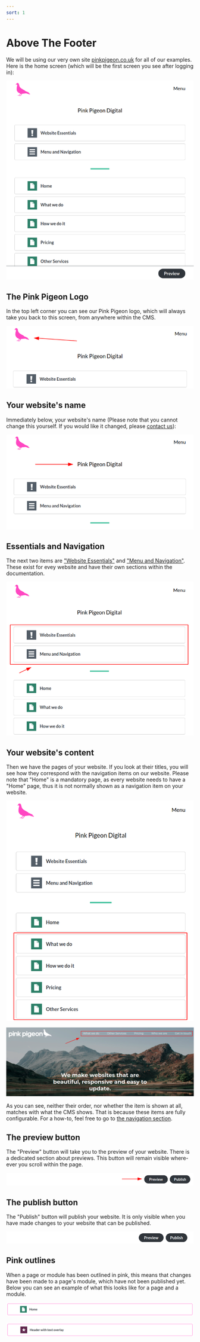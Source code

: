 ```yaml
---
sort: 1
---
```


# Above The Footer

We will be using our very own site [pinkpigeon.co.uk](https://pinkpigeon.co.uk) for all of our examples. Here is the home screen (which will be the first screen you see after logging in):

![Image of the home screen](https://raw.githubusercontent.com/pinkpigeondocs/Pink-Pigeon-Documentation/master/docs/3_Home_Screen/images/home_main.png)

## The Pink Pigeon Logo

In the top left corner you can see our Pink Pigeon logo, which will always take you back to this screen, from anywhere within the CMS.

![Image of the home screen, Pink Pigeon highlighted](https://raw.githubusercontent.com/pinkpigeondocs/Pink-Pigeon-Documentation/master/docs/3_Home_Screen/images/home_pink_pigeon_logo.png)

## Your website's name

Immediately below, your website's name (Please note that you cannot change this yourself. If you would like it changed, please [contact us](https://cms.pinkpigeon.co.uk/contact)):

![Image of the home screen, website title highlighted](https://raw.githubusercontent.com/pinkpigeondocs/Pink-Pigeon-Documentation/master/docs/3_Home_Screen/images/home_website_title.png)

## Essentials and Navigation

The next two items are ["Website Essentials"](https://pinkpigeondocs.github.io/Pink-Pigeon-Documentation/#website-essentials) and ["Menu and Navigation"](https://pinkpigeondocs.github.io/Pink-Pigeon-Documentation/#menu-and-navigation). These exist for evey website and have their own sections within the documentation.

![Image of the home screen, essentials and navigation highlighted](https://raw.githubusercontent.com/pinkpigeondocs/Pink-Pigeon-Documentation/master/docs/3_Home_Screen/images/home_essentials_navigation.png)

## Your website's content

Then we have the pages of your website. If you look at their titles, you will see how they correspond with the navigation items on our website.
Please note that "Home" is a mandatory page, as every website needs to have a "Home" page, thus it is not normally shown as a navigation item on your website.

![Image of the home screen, page names highlighted](https://raw.githubusercontent.com/pinkpigeondocs/Pink-Pigeon-Documentation/master/docs/3_Home_Screen/images/home_page_names_highlighted.png)

![Image of the pink pigeon website, page names highlighted](https://raw.githubusercontent.com/pinkpigeondocs/Pink-Pigeon-Documentation/master/docs/3_Home_Screen/images/pp_website_nav_example.png)

As you can see, neither their order, nor whether the item is shown at all, matches with what the CMS shows. That is because these items are fully configurable. For a how-to, feel free to go to [the navigation section](https://pinkpigeondocs.github.io/Pink-Pigeon-Documentation/#menu-and-navigation).

## The preview button

The "Preview" button will take you to the preview of your website. There is a dedicated section about previews. This button will remain visible where-ever you scroll within the page.

![Image of the preview button](https://raw.githubusercontent.com/pinkpigeondocs/Pink-Pigeon-Documentation/master/docs/3_Home_Screen/images/preview_button.png)

## The publish button

The "Publish" button will publish your website. It is only visible when you have made changes to your website that can be published.

![Image of the publish button](https://raw.githubusercontent.com/pinkpigeondocs/Pink-Pigeon-Documentation/master/docs/3_Home_Screen/images/publish_button.png)

## Pink outlines

When a page or module has been outlined in pink, this means that changes have been made to a page's module, which have not been published yet. Below you can see an example of what this looks like for a page and a module.

![Image of the a page with unpublished changes](https://raw.githubusercontent.com/pinkpigeondocs/Pink-Pigeon-Documentation/master/docs/3_Home_Screen/images/pink_outline_page.png)

![Image of the a module with unpublished changes](https://raw.githubusercontent.com/pinkpigeondocs/Pink-Pigeon-Documentation/master/docs/3_Home_Screen/images/pink_outline_module.png)


